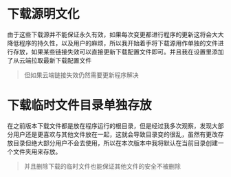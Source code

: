 # 下载源明文化
由于这些下载源并不能保证永久有效，如果每次变更都进行程序的更新这将会大大降低程序的持久性，以及用户的麻烦，所以我开始着手将下载源用作单独的文件进行存放，如果某些链接失效可以直接更新下载配置文件即可。并且我在设置里添加了从云端拉取最新下载配置文件
> 但如果云端链接失效仍然需要更新程序解决

# 下载临时文件目录单独存放
在之前版本下载文件都是放在程序运行的根目录，但是经过我多次观察，发现大部分用户还是更喜欢与其他文件放在一起，这就会导致目录变的很乱，虽然有更改存放目录但绝大部分用户不会去使用，所以在本次版本中我将默认在当前目录创建一个文件夹用来存放。
> 并且删除下载的临时文件也能保证其他文件的安全不被删除

# 